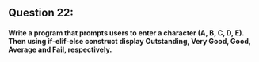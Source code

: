 ## Question 22:
#### **Write a program that prompts users to enter a character (A, B, C, D, E). Then using if-elif-else construct display Outstanding, Very Good, Good, Average and Fail, respectively.**

